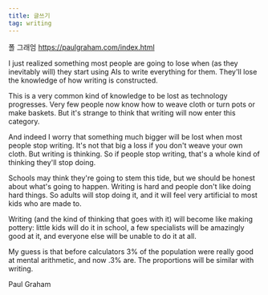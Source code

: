 ```yaml
---
title: 글쓰기
tag: writing
---
```


폴 그래엄
https://paulgraham.com/index.html


I just realized something most people are going to lose when (as they inevitably will) they start using AIs to write everything for them. They'll lose the knowledge of how writing is constructed.

This is a very common kind of knowledge to be lost as technology progresses. Very few people now know how to weave cloth or turn pots or make baskets. But it's strange to think that writing will now enter this category.

And indeed I worry that something much bigger will be lost when most people stop writing. It's not that big a loss if you don't weave your own cloth. But writing is thinking. So if people stop writing, that's a whole kind of thinking they'll stop doing.

Schools may think they're going to stem this tide, but we should be honest about what's going to happen. Writing is hard and people don't like doing hard things. So adults will stop doing it, and it will feel very artificial to most kids who are made to.

Writing (and the kind of thinking that goes with it) will become like making pottery: little kids will do it in school, a few specialists will be amazingly good at it, and everyone else will be unable to do it at all.

My guess is that before calculators 3% of the population were really good at mental arithmetic, and now .3% are. The proportions will be similar with writing.

Paul Graham